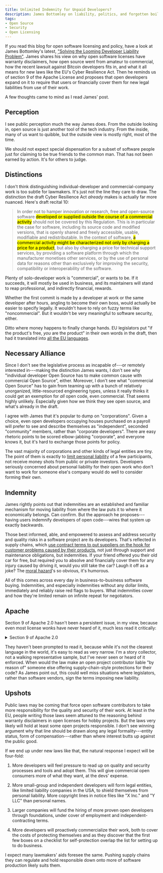 ```yaml
---
title: Unlimited Indemnity for Unpaid Developers?
description: James Bottomley on liability, politics, and forgotten boilerplate
tags:
- Open Source
- Security
- Open Licensing
---
```


If you read this blog for open software licensing and policy, have a look at James Bottomley's latest, ["Solving the Looming Developer Liability Problem"](https://blog.hansenpartnership.com/solving-the-looming-developer-liability-problem/).  James shares his view on why open software licenses have warranty disclaimers, how open source went from amateur to commercial, how the recent lawsuit against Bitcoin developers fits in, and what it all means for new laws like the EU's Cyber Resilience Act.  Then he reminds us of section 9 of the Apache License and proposes that open developers expand on it to require that users or financially cover them for new legal liabilities from use of their work.

A few thoughts came to mind as I read James' post.

## Perception

I see public perception much the way James does.  From the outside looking in, open source is just another tool of the tech industry.  From the inside, many of us want to quibble, but the outside view is mostly right, most of the time.

We should not expect special dispensation for a subset of software people just for claiming to be true friends to the common man.  That has not been earned by action.  It's for others to judge.

## Distinctions

I don't think distinguishing individual-developer and commercial-company work is too subtle for lawmakers.  It's just not the line they care to draw.  The distinction the draft Cyber Resilience Act _already_ makes is actually far more nuanced.  Here's draft recital 10:

> In order not to hamper innovation or research, free and open-source software <mark>developed or supplied outside the course of a commercial activity</mark> should not be covered by this Regulation.  This is in particular the case for software, including its source code and modified versions, that is openly shared and freely accessible, usable, modifiable and redistributable.  In the context of software, <mark>a commercial activity might be characterized not only by charging a price for a product</mark>, but also by charging a price for technical support services, by providing a software platform through which the manufacturer monetises other services, or by the use of personal data for reasons other than exclusively for improving the security, compatibility or interoperability of the software.

Plenty of solo-developer work is "commercial", or wants to be.  If it succeeds, it will mostly be used in business, and its maintainers will stand to reap professional, and indirectly financial, rewards.

Whether the first commit is made by a developer at work or the same developer after hours, angling to become their own boss, would actually be easier to specify legally.  It wouldn't have to rely on fuzzy terms like "noncommercial".  But it wouldn't be very meaningful to software security, either.

Ditto where money happens to finally change hands.  EU legislators put "if the product's free, _you_ are the product" in their own words in the draft, then had it translated into [all the EU languages](https://eur-lex.europa.eu/legal-content/EN/TXT/?uri=celex:52022PC0454).

## Necessary Alliance

Since I don't see the legislative process as incapable of---or remotely interested in---making the distinction James wants, I don't see why "individual developer Open Source has to make common cause with commercial Open Source", either.  Moreover, I don't see what "commercial Open Source" has to gain from teaming up with a bunch of relatively unorganized, little-resourced engineering types, unless it really thinks it could get an exemption for _all_ open code, even commercial.  That seems highly unlikely.  Especially given how we think they see open source, and what's already in the draft.

I agree with James that it's popular to dump on "corporations".  Given a choice, even open developers occupying houses purchased on a payroll will prefer to see and describe themselves as "independent", seconded "community" members, rather than "corporate developers".  There are easy rhetoric points to be scored elbow-jabbing "corporate", and everyone knows it, but it's hard to exchange those points for policy.

The vast majority of corporations and other kinds of legal entities are tiny.  The point of them is exactly to [limit personal liability](https://en.wikipedia.org/wiki/Limited_liability) of a few participants, not receive money shots from public or private investors.  Developers seriously concerned about personal liability for their open work who don't want to work for someone else's company would do well to consider forming their own.

## Indemnity

James rightly points out that indemnities are an established and familiar mechanism for moving liability from where the law puts it to where it economically belongs.  Can confirm.  But the approach he proposes---having users indemnify developers of open code---wires that system up exactly backwards.

Those best informed, able, and empowered to assess and address security and quality risks in a software project are its developers.  That's reflected in supply chains, which [use contract terms to put suppliers on the hook for customer problems caused by their products](https://writing.kemitchell.com/2023/02/23/Unsolved-Security), not just through support and maintenance obligations, but indemnities.  If your friend offered you their old car for free, but required you to absolve and financially cover them for any injury caused by driving it, would you still take the car?  Laugh it off as a joke?  The [moral hazard](https://en.wikipedia.org/wiki/Moral_hazard)'s so obvious, it's humorous.

All of this comes across every day in business-to-business software buying.  Indemnities, and especially indemnities without any dollar limits, immediately and reliably raise red flags to buyers.  What indemnities cover and how they're limited remain on infinite repeat for negotiators.

## Apache

Section 9 of Apache 2.0 hasn't been a persistent issue, in my view, because even most license wonks have never heard of it, much less read it critically:

<details>
<Summary>Section 9 of Apache 2.0</Summary>
<blockquote>
<p>While redistributing the Work or Derivative Works thereof, You may choose to offer, and charge a fee for, acceptance of support, warranty, indemnity, or other liability obligations and/or rights consistent with this License.  However, in accepting such obligations, You may act only on Your own behalf and on Your sole responsibility, not on behalf of any other Contributor, and <mark>only if You agree to indemnify, defend, and hold each Contributor harmless for any liability</mark> incurred by, or claims asserted against, such Contributor by reason of your accepting any such warranty or additional liability.</p>
</blockquote>
</details>

They haven't been prompted to read it, because while it's not the clearest language in the world, it's easy to read as very narrow.  I'm a story collector, not a walking representative sample, but I've never seen or heard of it enforced.  When would the law make an open project contributor liable "by reason of" someone else offering supply-chain-style protections for their code?  As James point out, this could well miss situations where legislators, rather than software vendors, sign the terms imposing new liability.

## Upshots

Public laws may be coming that force open software contributors to take more responsibility for the quality and security of their work.  At least in the EU, people writing those laws seem attuned to the reasoning behind warranty disclaimers in open licenses for hobby projects.  But the laws very likely will hold at least some open projects responsible.  I don't see winning argument why that line should be drawn along any legal formality---entity status, form of compensation---rather than where interest butts up against the public good.

If we end up under new laws like that, the natural response I expect will be four-fold:

1.  More developers will feel pressure to read up on quality and security processes and tools and adopt them.  This will give commercial open consumers more of what they want, at the devs' expense.

2.  More small-group and independent developers will form legal entities, like limited liability companies in the USA, to shield themselves from personal liability.  More copyright lines in notice files like "X Inc." and "Y LLC" than personal names.

3.  Larger companies will fund the hiring of more proven open developers through foundations, under cover of employment and independent-contracting terms.

4.  More developers will proactively commercialize their work, both to cover the costs of protecting themselves and as they discover that the first few boxes on a checklist for self-protection overlap the list for setting up to do business.

I expect many lawmakers' aids foresee the same.  Pushing supply chains they can regulate and hold responsible down onto more of software production likely suits them.

